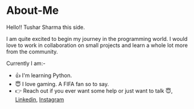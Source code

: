 # About-Me

Hello!!
Tushar Sharma this side.

I am quite excited to begin my journey in the programming world.
I would love to work in collaboration on small projects and learn a whole lot more from the community.

Currently I am:-
- :+1: I'm learning Python.
- :innocent: I love gaming. A FIFA fan so to say.
- :point_right: Reach out if you ever want some help or just want to talk :innocent:, [Linkedin](https://www.linkedin.com/in/tushar-sharma-8a688b128/), [Instagram](https://www.instagram.com/sharma_tushar_9876/)
